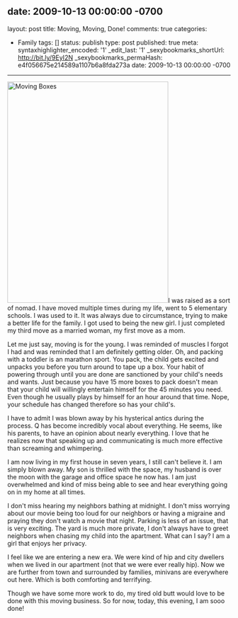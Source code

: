 date: 2009-10-13 00:00:00 -0700
---
layout: post
title: Moving, Moving, Done!
comments: true
categories:
- Family
tags: []
status: publish
type: post
published: true
meta:
  syntaxhighlighter_encoded: '1'
  _edit_last: '1'
  _sexybookmarks_shortUrl: http://bit.ly/9EyI2N
  _sexybookmarks_permaHash: e4f056675e214589a1107b6a8fda273a
date: 2009-10-13 00:00:00 -0700
---
<p><a href="http://www.flickr.com/photos/rgeyer/4009626349/" title="Moving Boxes by qwikrex, on Flickr"><img src="http://farm3.static.flickr.com/2605/4009626349_27b238c45e.jpg" width="363" height="500" alt="Moving Boxes" class="alignright" /></a>I was raised as a sort of nomad.  I have moved multiple times during my life, went to 5 elementary schools.  I was used to it.  It was always due to circumstance, trying to make a better life for the family.  I got used to being the new girl.  I just completed my third move as a married woman, my first move as a mom.</p>

<p>Let me just say, moving is for the young.  I was reminded of muscles I forgot I had and was reminded that I am definitely getting older.  Oh, and packing with a toddler is an marathon sport.  You pack, the child gets excited and unpacks you before you turn around to tape up a box.  Your habit of powering through until you are done are sanctioned by your child's needs and wants.  Just because you have 15 more boxes to pack doesn't mean that your child will willingly entertain himself for the 45 minutes you need.  Even though he usually plays by himself for an hour around that time.  Nope, your schedule has changed therefore so has your child's.</p>

<p>I have to admit I was blown away by his hysterical antics during the process.  Q has become incredibly vocal about everything.  He seems, like his parents, to have an opinion about nearly everything.  I love that he realizes now that speaking up and communicating is much more effective than screaming and whimpering.</p>

<p>I am now living in my first house in seven years, I still can't believe it.  I am simply blown away.  My son is thrilled with the space, my husband is over the moon with the garage and office space he now has.  I am just overwhelmed and kind of miss being able to see and hear everything going on in my home at all times.</p>

<p>I don't miss hearing my neighbors bathing at midnight.  I don't miss worrying about our movie being too loud for our neighbors or having a migraine and praying they don't watch a movie that night.  Parking is less of an issue, that is very exciting.  The yard is much more private, I don't always have to greet neighbors when chasing my child into the apartment.  What can I say?  I am a girl that enjoys her privacy.</p>

<p>I feel like we are entering a new era.  We were kind of hip and city dwellers when we lived in our apartment (not that we were ever really hip).  Now we are further from town and surrounded by families, minivans are everywhere out here.  Which is both comforting and terrifying.</p>

<p>Though we have some more work to do, my tired old butt would love to be done with this moving business.  So for now, today, this evening, I am sooo done!</p>
